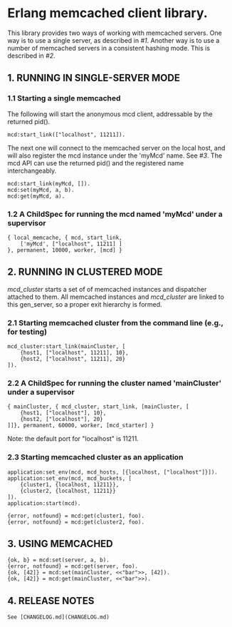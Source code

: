 
# Erlang memcached client library.

This library provides two ways of working with memcached servers. One way
is to use a single server, as described in *#1*. Another way is to use a number
of memcached servers in a consistent hashing mode. This is described in *#2*.


## 1. RUNNING IN SINGLE-SERVER MODE

### 1.1  Starting a single memcached

The following will start the anonymous mcd client,
addressable by the returned pid().

    mcd:start_link(["localhost", 11211]).

The next one will connect to the memcached server on the local host,
and will also register the mcd instance under the 'myMcd' name. See *#3*.
The mcd API can use the returned pid() and the registered name interchangeably.

    mcd:start_link(myMcd, []).
    mcd:set(myMcd, a, b).
    mcd:get(myMcd, a).

### 1.2  A ChildSpec for running the mcd named 'myMcd' under a supervisor

    { local_memcache, { mcd, start_link,
        ['myMcd', ["localhost", 11211] ]
    }, permanent, 10000, worker, [mcd] }

## 2. RUNNING IN CLUSTERED MODE

*mcd_cluster* starts a set of of memcached instances and
dispatcher attached to them. All memcached instances and *mcd_cluster*
are linked to this gen_server, so a proper exit hierarchy is formed.

### 2.1  Starting memcached cluster from the command line (e.g., for testing)

    mcd_cluster:start_link(mainCluster, [
        {host1, ["localhost", 11211], 10},
        {host2, ["localhost", 11211], 20}
    ]).

### 2.2  A ChildSpec for running the cluster named 'mainCluster' under a supervisor

    { mainCluster, { mcd_cluster, start_link, [mainCluster, [
        {host1, ["localhost"], 10},
        {host2, ["localhost"], 20}
    ]]}, permanent, 60000, worker, [mcd_starter] }

Note: the default port for "localhost" is 11211.

### 2.3 Starting memcached cluster as an application

    application:set_env(mcd, mcd_hosts, [{localhost, ["localhost"]}]).
    application:set_env(mcd, mcd_buckets, [
        {cluster1, {localhost, 11211}},
        {cluster2, {localhost, 11211}}
    ]).
    application:start(mcd).

    {error, notfound} = mcd:get(cluster1, foo).
    {error, notfound} = mcd:get(cluster2, foo).

## 3. USING MEMCACHED

    {ok, b} = mcd:set(server, a, b).
    {error, notfound} = mcd:get(server, foo).
    {ok, [42]} = mcd:set(mainCluster, <<"bar">>, [42]).
    {ok, [42]} = mcd:get(mainCluster, <<"bar">>).

## 4. RELEASE NOTES
    See [CHANGELOG.md](CHANGELOG.md)
